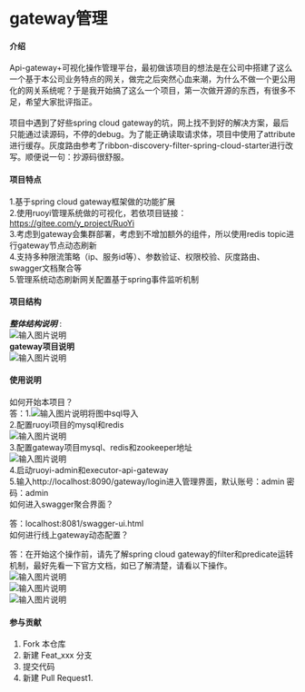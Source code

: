# gateway管理

#### 介绍
Api-gateway+可视化操作管理平台，最初做该项目的想法是在公司中搭建了这么一个基于本公司业务特点的网关，做完之后突然心血来潮，为什么不做一个更公用化的网关系统呢？于是我开始搞了这么一个项目，第一次做开源的东西，有很多不足，希望大家批评指正。<br>
<br>
项目中遇到了好些spring cloud gateway的坑，网上找不到好的解决方案，最后只能通过读源码，不停的debug。为了能正确读取请求体，项目中使用了attribute进行缓存。灰度路由参考了ribbon-discovery-filter-spring-cloud-starter进行改写。顺便说一句：抄源码很舒服。

#### 项目特点
1.基于spring cloud gateway框架做的功能扩展<br>
2.使用ruoyi管理系统做的可视化，若依项目链接：https://gitee.com/y_project/RuoYi<br>
3.考虑到gateway会集群部署，考虑到不增加额外的组件，所以使用redis topic进行gateway节点动态刷新<br>
4.支持多种限流策略（ip、服务id等）、参数验证、权限校验、灰度路由、swagger文档聚合等<br>
5.管理系统动态刷新网关配置基于spring事件监听机制

#### 项目结构
  **_整体结构说明_**  :<br>
![输入图片说明](https://gitee.com/uploads/images/2019/0405/222816_b1a1b14f_1505497.png "TIM图片20190405222806.png")<br>
 **gateway项目说明** <br>
![输入图片说明](https://gitee.com/uploads/images/2019/0405/223516_1d15fc58_1505497.png "TIM图片20190405223506.png")<br>


#### 使用说明

 如何开始本项目？<br>
答：1.![输入图片说明](https://gitee.com/uploads/images/2019/0405/220859_aab976d9_1505497.png "屏幕截图.png")将图中sql导入<br>
    2.配置ruoyi项目的mysql和redis<br>
    ![输入图片说明](https://gitee.com/uploads/images/2019/0405/224453_a862b3bc_1505497.png "屏幕截图.png")<br>
    3.配置gateway项目mysql、redis和zookeeper地址<br>
    ![输入图片说明](https://gitee.com/uploads/images/2019/0405/224755_4385ec01_1505497.png "屏幕截图.png")<br>
    4.启动ruoyi-admin和executor-api-gateway<br>
    5.输入http://localhost:8090/gateway/login进入管理界面，默认账号：admin 密码：admin<br>
 如何进入swagger聚合界面？<br>

答：localhost:8081/swagger-ui.html<br>
 如何进行线上gateway动态配置？

答：在开始这个操作前，请先了解spring cloud gateway的filter和predicate运转机制，最好先看一下官方文档，如已了解清楚，请看以下操作。<br>
![输入图片说明](https://gitee.com/uploads/images/2019/0405/225533_18bf2b94_1505497.png "屏幕截图.png")<br>
![输入图片说明](https://gitee.com/uploads/images/2019/0405/225819_fe33c00a_1505497.png "屏幕截图.png")<br>
![输入图片说明](https://gitee.com/uploads/images/2019/0405/225850_f59e3242_1505497.png "屏幕截图.png")<br>



#### 参与贡献

1. Fork 本仓库
2. 新建 Feat_xxx 分支
3. 提交代码
4. 新建 Pull Request1. 